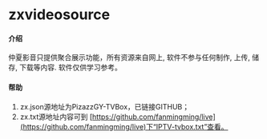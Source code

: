 # zxvideosource

#### 介绍
仲夏影音只提供聚合展示功能，所有资源来自网上, 软件不参与任何制作, 上传, 储存, 下载等内容. 软件仅供学习参考。

#### 帮助

1.  zx.json源地址为PizazzGY-TVBox，已链接GITHUB；
2.  zx.txt源地址内容可到 [https://github.com/fanmingming/live](https://github.com/fanmingming/live)下“IPTV-tvbox.txt”查看。

